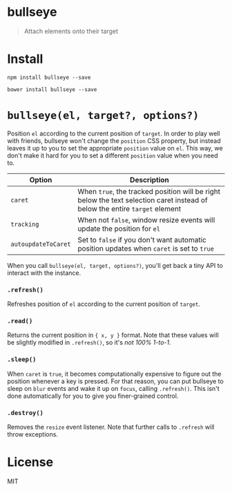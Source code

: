 # bullseye

> Attach elements onto their target

# Install

```shell
npm install bullseye --save
```

```shell
bower install bullseye --save
```

# `bullseye(el, target?, options?)`

Position `el` according to the current position of `target`. In order to play well with friends, bullseye won't change the `position` CSS property, but instead leaves it up to you to set the appropriate `position` value on `el`. This way, we don't make it hard for you to set a different `position` value when you need to.

Option              | Description
--------------------|----------------------------------------------------------------------------------------------------------------------
`caret`             | When `true`, the tracked position will be right below the text selection caret instead of below the entire `target` element
`tracking`          | When not `false`, window resize events will update the position for `el`
`autoupdateToCaret` | Set to `false` if you don't want automatic position updates when `caret` is set to `true`

When you call `bullseye(el, target, options?)`, you'll get back a tiny API to interact with the instance.

### `.refresh()`

Refreshes position of `el` according to the current position of `target`.

### `.read()`

Returns the current position in `{ x, y }` format. Note that these values will be slightly modified in `.refresh()`, so it's _not 100% 1-to-1_.

### `.sleep()`

When `caret` is `true`, it becomes computationally expensive to figure out the position whenever a key is pressed. For that reason, you can put bullseye to sleep on `blur` events and wake it up on `focus`, calling `.refresh()`. This isn't done automatically for you to give you finer-grained control.

### `.destroy()`

Removes the `resize` event listener. Note that further calls to `.refresh` will throw exceptions.

# License

MIT
